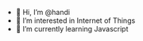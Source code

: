 - 👋 Hi, I’m @handi
- 👀 I’m interested in Internet of Things
- 🌱 I’m currently learning Javascript
<!-- - 💞️ I’m looking to collaborate on Web Developer or Android Studio -->
<!-- - 📫 How to reach me ... -->

<!---
handihanafi/handihanafi is a ✨ special ✨ repository because its `README.md` (this file) appears on your GitHub profile.
You can click the Preview link to take a look at your changes.
--->
